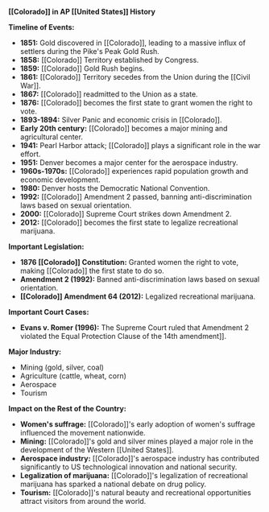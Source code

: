 **[[Colorado]] in AP [[United States]] History**

**Timeline of Events:**

* **1851:** Gold discovered in [[Colorado]], leading to a massive influx of settlers during the Pike's Peak Gold Rush.
* **1858:** [[Colorado]] Territory established by Congress.
* **1859:** [[Colorado]] Gold Rush begins.
* **1861:** [[Colorado]] Territory secedes from the Union during the [[Civil War]].
* **1867:** [[Colorado]] readmitted to the Union as a state.
* **1876:** [[Colorado]] becomes the first state to grant women the right to vote.
* **1893-1894:** Silver Panic and economic crisis in [[Colorado]].
* **Early 20th century:** [[Colorado]] becomes a major mining and agricultural center.
* **1941:** Pearl Harbor attack; [[Colorado]] plays a significant role in the war effort.
* **1951:** Denver becomes a major center for the aerospace industry.
* **1960s-1970s:** [[Colorado]] experiences rapid population growth and economic development.
* **1980:** Denver hosts the Democratic National Convention.
* **1992:** [[Colorado]] Amendment 2 passed, banning anti-discrimination laws based on sexual orientation.
* **2000:** [[Colorado]] Supreme Court strikes down Amendment 2.
* **2012:** [[Colorado]] becomes the first state to legalize recreational marijuana.

**Important Legislation:**

* **1876 [[Colorado]] Constitution:** Granted women the right to vote, making [[Colorado]] the first state to do so.
* **Amendment 2 (1992):** Banned anti-discrimination laws based on sexual orientation.
* **[[Colorado]] Amendment 64 (2012):** Legalized recreational marijuana.

**Important Court Cases:**

* **Evans v. Romer (1996):** The Supreme Court ruled that Amendment 2 violated the Equal Protection Clause of the 14th amendment]].

**Major Industry:**

* Mining (gold, silver, coal)
* Agriculture (cattle, wheat, corn)
* Aerospace
* Tourism

**Impact on the Rest of the Country:**

* **Women's suffrage:** [[Colorado]]'s early adoption of women's suffrage influenced the movement nationwide.
* **Mining:** [[Colorado]]'s gold and silver mines played a major role in the development of the Western [[United States]].
* **Aerospace industry:** [[Colorado]]'s aerospace industry has contributed significantly to US technological innovation and national security.
* **Legalization of marijuana:** [[Colorado]]'s legalization of recreational marijuana has sparked a national debate on drug policy.
* **Tourism:** [[Colorado]]'s natural beauty and recreational opportunities attract visitors from around the world.